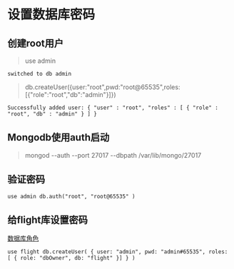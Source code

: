 # 设置数据库密码

## 创建root用户

> use admin 

`
switched to db admin
`

> db.createUser({user:"root",pwd:"root@65535",roles:[{"role":"root","db":"admin"}]})

`
Successfully added user: {
	"user" : "root",
	"roles" : [
		{
			"role" : "root",
			"db" : "admin"
		}
	]
}
`

## Mongodb使用auth启动

> mongod --auth --port 27017 --dbpath /var/lib/mongo/27017


## 验证密码

`
use admin
db.auth("root", "root@65535" )
`


## 给flight库设置密码

[数据库角色](https://docs.mongodb.com/manual/reference/built-in-roles)

`
use flight
db.createUser(
  {
    user: "admin",
    pwd: "admin#65535",
    roles: [ { role: "dbOwner", db: "flight" }]
  }
)
`

